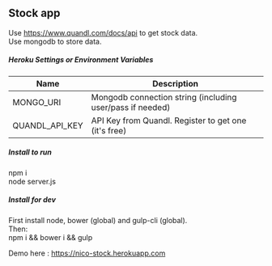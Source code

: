 ## Stock app

Use https://www.quandl.com/docs/api to get stock data.  
Use mongodb to store data.  

##### Heroku Settings or Environment Variables  
|  Name                |  Description              
|----------------------|-------------------------------------------------------
| MONGO_URI            |  Mongodb connection string (including user/pass if needed)  
| QUANDL_API_KEY       |  API Key from Quandl. Register to get one (it's free)

##### Install to run

npm i   
node server.js  

##### Install for dev

First install node, bower (global) and gulp-cli (global).  
Then:  
npm i && bower i && gulp

Demo here : https://nico-stock.herokuapp.com
